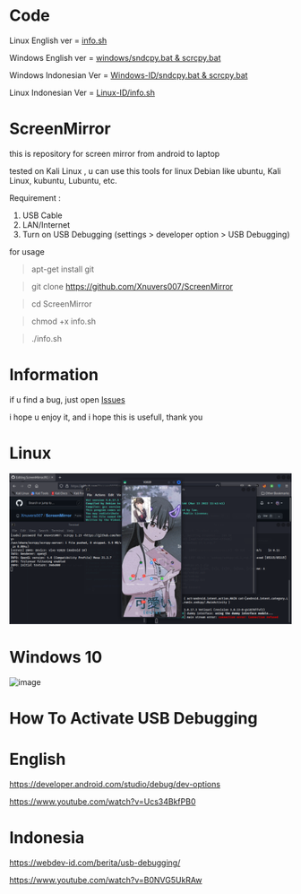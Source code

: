 # Code

Linux English ver = [info.sh](https://github.com/Xnuvers007/ScreenMirror/blob/master/info.sh)

Windows English ver = [windows/sndcpy.bat & scrcpy.bat](https://github.com/Xnuvers007/ScreenMirror/tree/master/windows)

Windows Indonesian Ver = [Windows-ID/sndcpy.bat & scrcpy.bat](https://github.com/Xnuvers007/ScreenMirror/tree/master/Windows-ID)

Linux Indonesian Ver = [Linux-ID/info.sh](https://github.com/Xnuvers007/ScreenMirror/tree/master/Linux-ID)

# ScreenMirror
this is repository for screen mirror from android to laptop

tested on Kali Linux , u can use this tools for linux Debian like ubuntu, Kali Linux, kubuntu, Lubuntu, etc.

Requirement :
1. USB Cable
2. LAN/Internet
3. Turn on USB Debugging (settings > developer option > USB Debugging)

for usage

  > apt-get install git

  > git clone https://github.com/Xnuvers007/ScreenMirror

  > cd ScreenMirror

  > chmod +x info.sh

  > ./info.sh

# Information

if u find a bug, just open [Issues](https://github.com/Xnuvers007/ScreenMirror/issues)

i hope u enjoy it, and i hope this is usefull, thank you

# Linux

![images](https://github.com/Xnuvers007/ScreenMirror/blob/master/images/Screenshot_2022-04-17_21-11-45.png "Kali Linux")

# Windows 10
![image](https://user-images.githubusercontent.com/62522733/164701064-9496be60-9a05-4343-a951-0df4da51bdb7.png "Windows 10")

# How To Activate USB Debugging

# English

https://developer.android.com/studio/debug/dev-options

https://www.youtube.com/watch?v=Ucs34BkfPB0

# Indonesia

https://webdev-id.com/berita/usb-debugging/

https://www.youtube.com/watch?v=B0NVG5UkRAw
